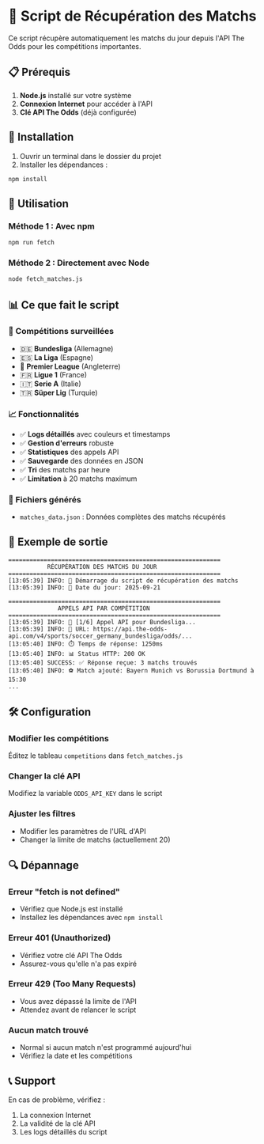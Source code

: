 # 🚀 Script de Récupération des Matchs

Ce script récupère automatiquement les matchs du jour depuis l'API The Odds pour les compétitions importantes.

## 📋 Prérequis

1. **Node.js** installé sur votre système
2. **Connexion Internet** pour accéder à l'API
3. **Clé API The Odds** (déjà configurée)

## 🔧 Installation

1. Ouvrir un terminal dans le dossier du projet
2. Installer les dépendances :
```bash
npm install
```

## 🚀 Utilisation

### Méthode 1 : Avec npm
```bash
npm run fetch
```

### Méthode 2 : Directement avec Node
```bash
node fetch_matches.js
```

## 📊 Ce que fait le script

### 🎯 Compétitions surveillées
- 🇩🇪 **Bundesliga** (Allemagne)
- 🇪🇸 **La Liga** (Espagne)  
- 🏴󠁧󠁢󠁥󠁮󠁧󠁿 **Premier League** (Angleterre)
- 🇫🇷 **Ligue 1** (France)
- 🇮🇹 **Serie A** (Italie)
- 🇹🇷 **Süper Lig** (Turquie)

### 📈 Fonctionnalités
- ✅ **Logs détaillés** avec couleurs et timestamps
- ✅ **Gestion d'erreurs** robuste
- ✅ **Statistiques** des appels API
- ✅ **Sauvegarde** des données en JSON
- ✅ **Tri** des matchs par heure
- ✅ **Limitation** à 20 matchs maximum

### 📁 Fichiers générés
- `matches_data.json` : Données complètes des matchs récupérés

## 📝 Exemple de sortie

```
============================================================
           RÉCUPÉRATION DES MATCHS DU JOUR
============================================================
[13:05:39] INFO: 🚀 Démarrage du script de récupération des matchs
[13:05:39] INFO: 📅 Date du jour: 2025-09-21

============================================================
              APPELS API PAR COMPÉTITION
============================================================
[13:05:39] INFO: 📡 [1/6] Appel API pour Bundesliga...
[13:05:39] INFO: 🔗 URL: https://api.the-odds-api.com/v4/sports/soccer_germany_bundesliga/odds/...
[13:05:40] INFO: ⏱️ Temps de réponse: 1250ms
[13:05:40] INFO: 📊 Status HTTP: 200 OK
[13:05:40] SUCCESS: ✅ Réponse reçue: 3 matchs trouvés
[13:05:40] INFO: ⚽ Match ajouté: Bayern Munich vs Borussia Dortmund à 15:30
...
```

## 🛠️ Configuration

### Modifier les compétitions
Éditez le tableau `competitions` dans `fetch_matches.js`

### Changer la clé API
Modifiez la variable `ODDS_API_KEY` dans le script

### Ajuster les filtres
- Modifier les paramètres de l'URL d'API
- Changer la limite de matchs (actuellement 20)

## 🔍 Dépannage

### Erreur "fetch is not defined"
- Vérifiez que Node.js est installé
- Installez les dépendances avec `npm install`

### Erreur 401 (Unauthorized)
- Vérifiez votre clé API The Odds
- Assurez-vous qu'elle n'a pas expiré

### Erreur 429 (Too Many Requests)
- Vous avez dépassé la limite de l'API
- Attendez avant de relancer le script

### Aucun match trouvé
- Normal si aucun match n'est programmé aujourd'hui
- Vérifiez la date et les compétitions

## 📞 Support

En cas de problème, vérifiez :
1. La connexion Internet
2. La validité de la clé API
3. Les logs détaillés du script
